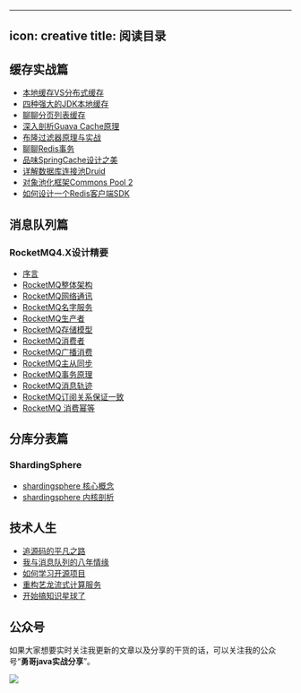 ---
icon: creative
title: 阅读目录
----------------------------

## 缓存实战篇
- [本地缓存VS分布式缓存](./cache/00localandclustercache.md)
- [四种强大的JDK本地缓存](./cache/01fourJDKlocalcache.md)
- [聊聊分页列表缓存](./cache/02pagelistcache.md)
- [深入剖析Guava Cache原理](./cache/13GuavaCache.md)
- [布隆过滤器原理与实战](./cache/05boolfilter.md)
- [聊聊Redis事务](./cache/07Redistransaction.md)
- [品味SpringCache设计之美](./cache/09SpringCache.md)
- [详解数据库连接池Druid](./cache/10DruidDataSource.md)
- [对象池化框架Commons Pool 2](./cache/11CommonsPool2.md)
- [如何设计一个Redis客户端SDK](./cache/12howtodesigncachesdk.md)

## 消息队列篇

### RocketMQ4.X设计精要
- [序言](./mq/rocketmq4/00RocketMQ4_introduce.md)
- [RocketMQ整体架构](./mq/rocketmq4/01RocketMQ4_artch.md)
- [RocketMQ网络通讯](./mq/rocketmq4/01RocketMQ4_network.md)
- [RocketMQ名字服务](./mq/rocketmq4/02RocketMQ4_nameserver.md)
- [RocketMQ生产者](./mq/rocketmq4/03RocketMQ4_producer.md)
- [RocketMQ存储模型](./mq/rocketmq4/04RocketMQ4_store.md)
- [RocketMQ消费者](./mq/rocketmq4/06RocketMQ4_consumer.md)
- [RocketMQ广播消费](./mq/rocketmq4/07RocketMQ4_broadcast_consumer.md)
- [RocketMQ主从同步](./mq/rocketmq4/08RocketMQ4_masterslave.md)
- [RocketMQ事务原理](./mq/rocketmq4/10RocketMQ4_transaction.md)
- [RocketMQ消息轨迹](./mq/rocketmq4/11RocketMQ4_messagetrack.md)
- [RocketMQ订阅关系保证一致](./mq/rocketmq4/13RocketMQ4_subscribe_consistent.md)
- [RocketMQ 消费幂等](./mq/rocketmq4/14RocketMQ4_mideng.md)


## 分库分表篇

### ShardingSphere 
- [shardingsphere 核心概念](./shardingspherejdbc/00coreconcept.md)
- [shardingsphere 内核剖析](./shardingspherejdbc/01coreinsight.md)

## 技术人生

- [追源码的平凡之路](./codelife/runningforcode.md)
- [我与消息队列的八年情缘](./codelife/messagequeuecareer.md)
- [如何学习开源项目](./codelife/howtolearnopenproject.md)
- [重构艺龙流式计算服务](./codelife/guotuxuexistorm.md)
- [开始搞知识星球了](./codelife/zhishixingqiu.md)

## 公众号

如果大家想要实时关注我更新的文章以及分享的干货的话，可以关注我的公众号“**勇哥java实战分享**”。

![](https://javayong.cn/pics/shipinhao/gongzhonghaonew.png)

